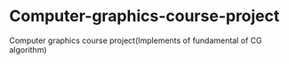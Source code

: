 # Computer-graphics-course-project
Computer graphics course project(Implements of fundamental of CG algorithm)
